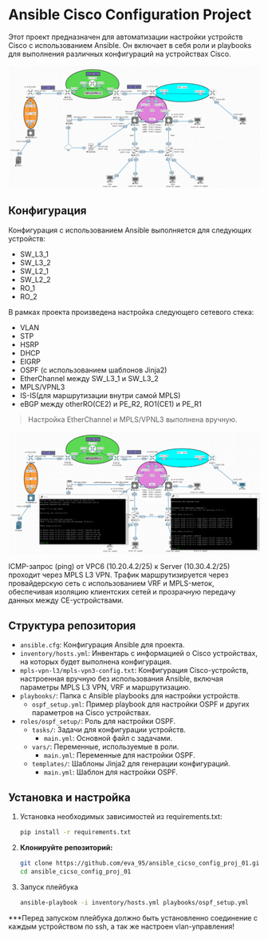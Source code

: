# Ansible Cisco Configuration Project

Этот проект предназначен для автоматизации настройки устройств Cisco с использованием Ansible. 
Он включает в себя роли и playbooks для выполнения различных конфигураций на устройствах Cisco.

![Схема сети](images/network.jpg)

## Конфигурация

Конфигурация с использованием Ansible выполняется для следующих устройств:

- SW_L3_1 
- SW_L3_2 
- SW_L2_1 
- SW_L2_2
- RO_1 
- RO_2

В рамках проекта произведена настройка следующего сетевого стека:

- VLAN
- STP
- HSRP
- DHCP
- EIGRP
- OSPF (с использованием шаблонов Jinja2)
- EtherChannel между SW_L3_1 и SW_L3_2
- MPLS/VPNL3
- IS-IS(для маршрутизации внутри самой MPLS)
- eBGP между otherRO(CE2) и PE_R2, RO1(CE1) и PE_R1

> Настройка EtherChannel и MPLS/VPNL3 выполнена вручную.

![Пример icmp-запроса с VPC6(10.20.4.2/25) на Server(10.30.4.2/25)](images/mpls-vpn-l3.jpg)


ICMP-запрос (ping) от VPC6 (10.20.4.2/25) к Server (10.30.4.2/25) проходит через MPLS L3 VPN. 
Трафик маршрутизируется через провайдерскую сеть с использованием VRF и MPLS-меток, обеспечивая 
изоляцию клиентских сетей и прозрачную передачу данных между CE-устройствами.

## Структура репозитория

- `ansible.cfg`: Конфигурация Ansible для проекта.
- `inventory/hosts.yml`: Инвентарь с информацией о Cisco устройствах, на которых будет выполнена конфигурация.
- `mpls-vpn-l3/mpls-vpn3-config.txt`: Конфигурация Cisco-устройств, настроенная вручную без использования Ansible, включая параметры MPLS L3 VPN, VRF и маршрутизацию.
- `playbooks/`: Папка с Ansible playbooks для настройки устройств.
  - `ospf_setup.yml`: Пример playbook для настройки OSPF и других параметров на Cisco устройствах.
- `roles/ospf_setup/`: Роль для настройки OSPF.
  - `tasks/`: Задачи для конфигурации устройств.
    - `main.yml`: Основной файл с задачами.
  - `vars/`: Переменные, используемые в роли.
    - `main.yml`: Переменные для настройки OSPF.
  - `templates/`: Шаблоны Jinja2 для генерации конфигураций.
    - `main.yml`: Шаблон для настройки OSPF.




## Установка и настройка 

1. Установка необходимых зависимостей из requirements.txt:
   ```bash
   pip install -r requirements.txt


2. **Клонируйте репозиторий:**
   ```bash
   git clone https://github.com/eva_95/ansible_cicso_config_proj_01.git
   cd ansible_cicso_config_proj_01

3. Запуск плейбука 
   ```bash
   ansible-playbook -i inventory/hosts.yml playbooks/ospf_setup.yml

***Перед запуском плейбука должно быть установленно соединение с каждым устройством по ssh, 
а так же настроен vlan-управления!

